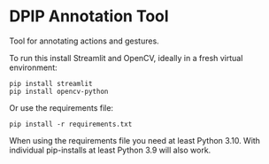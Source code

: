 # DPIP Annotation Tool

Tool for annotating actions and gestures.

To run this install Streamlit and OpenCV, ideally in a fresh virtual environment:

```shell
pip install streamlit
pip install opencv-python
```

Or use the requirements file:

```shell
pip install -r requirements.txt
```

When using the requirements file you need at least Python 3.10. With individual pip-installs at least Python 3.9 will also work.
